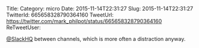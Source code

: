 Title: 
Category: micro
Date: 2015-11-14T22:31:27
Slug: 2015-11-14T22:31:27
TwitterId: 665658328790364160
TweetUrl: https://twitter.com/mark_philpot/status/665658328790364160
ReTweetUser: 

[@SlackHQ](https://twitter.com/SlackHQ) between channels, which is more often a distraction anyway.